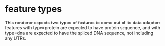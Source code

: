 # feature types

This renderer expects two types of features to come out of its data adapter:
features with type=protein are expected to have protein sequence, and with
type=dna are expected to have the spliced DNA sequence, not including any UTRs.
